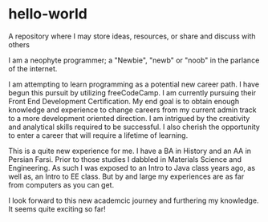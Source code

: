 # hello-world
A repository where I may store ideas, resources, or share and discuss with others

I am a neophyte programmer; a "Newbie", "newb" or "noob" in the parlance of the internet.

I am attempting to learn programming as a potential new career path. I have begun this pursuit by utilizing freeCodeCamp. I am currently pursuing their Front End Development Certification. My end goal is to obtain enough knowledge and experience to change careers from my current admin track to a more development oriented direction. I am intrigued by the creativity and analytical skills required to be successful. I also cherish the opportunity to enter a career that will require a lifetime of learning.

This is a quite new experience for me. I have a BA in History and an AA in Persian Farsi. Prior to those studies I dabbled in Materials Science and Engineering. As such I was exposed to an Intro to Java class years ago, as well as, an Intro to EE class. But by and large my experiences are as far from computers as you can get.

I look forward to this new academcic journey and furthering my knowledge. It seems quite exciting so far!

